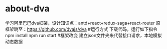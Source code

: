 # about-dva
学习阿里巴巴dva框架，设计知识点：antd+react+redux-saga+react-router
原框架跳至：https://github.com/dvajs/dva
#运行方式
下载代码，运行如下指令
npm install
npm run start
#框架改变
建立json文件夹来代替接口请求，本地模拟动态数据
